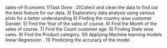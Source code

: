  sales-of-Economic
1)Task Done :
2)Collect and clean the data to find out the best feature for our data.
3) Exploratory data analysis using various plots for a better understanding
4) Finding the country wise customer Gender.
5) Find the Year of the sales of course.
6) Find the Month of the sales of course.
7) Find the Count customer age.
8) Finding State wise sales.
9) Find the Product category.
10) Applying Machine learning models linear Regression .
11) Predicting the accuracy of the model .

